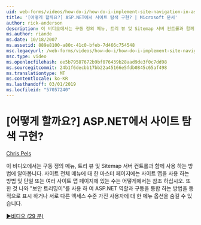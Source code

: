 ```yaml
---
uid: web-forms/videos/how-do-i/how-do-i-implement-site-navigation-in-aspnet
title: '[어떻게 할까요?] ASP.NET에서 사이트 탐색 구현? | Microsoft 문서'
author: rick-anderson
description: 이 비디오에서는 구동 정의 메뉴, 트리 뷰 및 Sitemap 서버 컨트롤과 함께 사용 하는 방법에 알아봅니다. 마스터 페이지에는 사이트 맵을 사용 하는 방법을 표시 하는 중...
ms.author: riande
ms.date: 10/18/2007
ms.assetid: 889e8100-a80c-41c0-bfeb-7d466c754548
msc.legacyurl: /web-forms/videos/how-do-i/how-do-i-implement-site-navigation-in-aspnet
msc.type: video
ms.openlocfilehash: ee5b79587672b9bf076439b28aad9de3f0c7dd98
ms.sourcegitcommit: 24b1f6decbb17bb22a45166e5fdb0845c65af498
ms.translationtype: MT
ms.contentlocale: ko-KR
ms.lasthandoff: 03/01/2019
ms.locfileid: "57057240"
---
```

<a name="how-do-i-implement-site-navigation-in-aspnet"></a>[어떻게 할까요?] ASP.NET에서 사이트 탐색 구현?
====================
[Chris Pels](https://twitter.com/chrispels)

이 비디오에서는 구동 정의 메뉴, 트리 뷰 및 Sitemap 서버 컨트롤과 함께 사용 하는 방법에 알아봅니다. 사이트 전체 메뉴에 대 한 마스터 페이지에는 사이트 맵을 사용 하는 방법 및 단일 또는 여러 사이트 맵 페이지에 있는 수는 어떻게에서는 참조 하십시오. 또한 것 나와 "보안 트리밍이"를 사용 하 여 ASP.NET 역할과 구동을 통합 하는 방법을 동적으로 표시 하거나 서로 다른 액세스 수준 가진 사용자에 대 한 메뉴 옵션을 숨길 수 있습니다.

[&#9654;비디오 (29 분)](https://channel9.msdn.com/Blogs/ASP-NET-Site-Videos/how-do-i-implement-site-navigation-in-aspnet)
